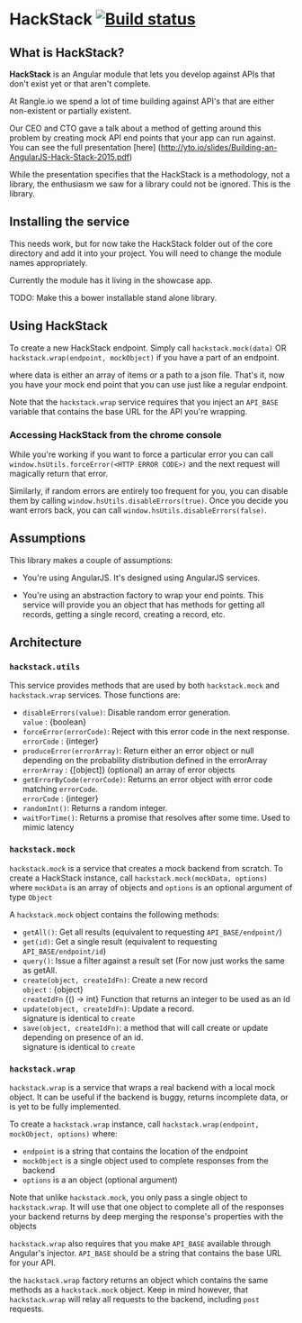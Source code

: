 # HackStack [![Build status](https://circleci.com/gh/rangle/hack-stack.svg?style=svg&circle-token=4e9f2c3295779e2494abbf8fc84a8aa4f4da0c3f)](https://circleci.com/gh/rangle/hack-stack)

## What is HackStack?

**HackStack** is an Angular module that lets you develop against APIs that
don't exist yet or that aren't complete.

At Rangle.io we spend a lot of time building against API's that are either 
non-existent or partially existent.  

Our CEO and CTO gave a talk about a method of getting around this 
problem by creating mock API end points that your app can run against.  
You can see the full presentation [here]
(http://yto.io/slides/Building-an-AngularJS-Hack-Stack-2015.pdf)

While the presentation specifies that the HackStack is a methodology, not a 
library, the enthusiasm we saw for a library could not be ignored.  This is the
library.

## Installing the service

This needs work, but for now take the HackStack folder out of the core 
directory and add it into your project.  You will need to change the module 
names appropriately.

Currently the module has it living in the showcase app.

TODO: Make this a bower installable stand alone library.

## Using HackStack

To create a new HackStack endpoint.  Simply call
`hackstack.mock(data)`
OR
`hackstack.wrap(endpoint, mockObject)` if you have a part of an endpoint.
 
where data is either an array of items or a path to a json file.  That's it,
now you have your mock end point that you can use just like a regular endpoint.

Note that the `hackstack.wrap` service requires that you inject an `API_BASE`
variable that contains the base URL for the API you're wrapping.

### Accessing HackStack from the chrome console

While you're working if you want to force a particular error you can call
`window.hsUtils.forceError(<HTTP ERROR CODE>)` and the next request will
magically return that error.

Similarly, if random errors are entirely too frequent for you, you can disable
them by calling `window.hsUtils.disableErrors(true)`.  Once you decide you
want errors back, you can call `window.hsUtils.disableErrors(false)`.

## Assumptions

This library makes a couple of assumptions:

* You're using AngularJS.  It's designed using AngularJS services.

* You're using an abstraction factory to wrap your end points.  This service 
will provide you an object that has methods for getting all records, getting a 
single record, creating a record, etc.

## Architecture

### `hackstack.utils`

This service provides methods that are used by both `hackstack.mock` and `hackstack.wrap`
services.  Those functions are:

* `disableErrors(value)`: Disable random error generation. <br/>
  `value` : {boolean}
* `forceError(errorCode)`: Reject with this error code in the next response.
  <br/>
  `errorCode` : {integer}
* `produceError(errorArray)`: Return either an error object or null depending 
  on the probability distribution defined in the errorArray <br/>
  `errorArray` : {\[object]} (optional) an array of error objects
* `getErrorByCode(errorCode)`: Returns an error object with error code matching
  `errorCode`. <br/>
  `errorCode` : {integer}
* `randomInt()`: Returns a random integer. <br/>
* `waitForTime()`: Returns a promise that resolves after some time. Used to
  mimic latency <br/>

### `hackstack.mock`

`hackstack.mock` is a service that creates a mock backend from scratch.
To create a HackStack instance, call `hackstack.mock(mockData, options)` where `mockData` 
is an array of objects and `options` is an optional argument of type `Object`

A `hackstack.mock` object contains the following methods:

* `getAll()`: Get all results (equivalent to requesting `API_BASE/endpoint/`)
* `get(id)`: Get a single result (equivalent to requesting `API_BASE/endpoint/id`)
* `query()`: Issue a filter against a result set (For now just works the same as
  getAll.
* `create(object, createIdFn)`: Create a new record <br/>
  `object` : {object} <br/>
  `createIdFn` {() -> int} Function that returns an integer to be used as an id
* `update(object, createIdFn)`: Update a record. <br/>
  signature is identical to `create`
* `save(object, createIdFn)`: a method that will call create or update 
  depending on presence of an id. <br/>
  signature is identical to `create`

### `hackstack.wrap`

`hackstack.wrap` is a service that wraps a real backend with a local mock object.
It can be useful if the backend is buggy, returns incomplete data, or is yet to 
be fully implemented.

To create a `hackstack.wrap` instance, call `hackstack.wrap(endpoint, mockObject, options)`
where:

* `endpoint` is a string that contains the location of the endpoint
* `mockObject` is a single object used to complete responses from the backend
* `options` is a an object (optional argument)

Note that unlike `hackstack.mock`, you only pass a single object to `hackstack.wrap`.
It will use that one object to complete all of the responses your backend
returns by deep merging the response's properties with the objects

`hackstack.wrap` also requires that you make `API_BASE` available through Angular's
injector. `API_BASE` should be a string that contains the base URL for your
API.

the `hackstack.wrap` factory returns an object which contains the same methods as
a `hackstack.mock` object. Keep in mind however, that `hackstack.wrap` will relay all
requests to the backend, including `post` requests.
